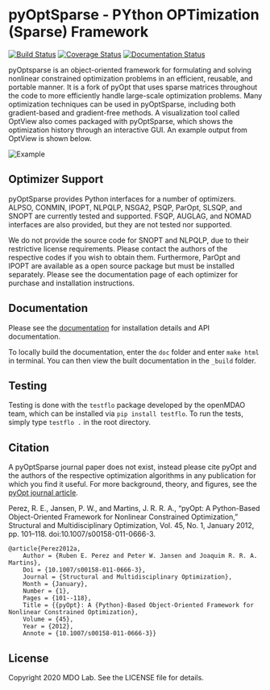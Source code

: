 # pyOptSparse - PYthon OPTimization (Sparse) Framework

[![Build Status](https://travis-ci.com/mdolab/pyoptsparse.svg?branch=master)](https://travis-ci.com/mdolab/pyoptsparse)
[![Coverage Status](https://coveralls.io/repos/github/mdolab/pyoptsparse/badge.svg?branch=master)](https://coveralls.io/github/mdolab/pyoptsparse?branch=master)
[![Documentation Status](https://readthedocs.com/projects/mdolab-pyoptsparse/badge/?version=latest)](https://mdolab-pyoptsparse.readthedocs-hosted.com/en/latest/?badge=latest)

pyOptsparse is an object-oriented framework for formulating and solving nonlinear constrained optimization problems in an efficient, reusable, and portable manner.
It is a fork of pyOpt that uses sparse matrices throughout the code to more efficiently handle large-scale optimization problems.
Many optimization techniques can be used in pyOptSparse, including both gradient-based and gradient-free methods.
A visualization tool called OptView also comes packaged with pyOptSparse, which shows the optimization history through an interactive GUI.
An example output from OptView is shown below.

![Example](doc/OptView.png)

## Optimizer Support
pyOptSparse provides Python interfaces for a number of optimizers.
ALPSO, CONMIN, IPOPT, NLPQLP, NSGA2, PSQP, ParOpt, SLSQP, and SNOPT are currently tested and supported.
FSQP, AUGLAG, and NOMAD interfaces are also provided, but they are not tested nor supported.

We do not provide the source code for SNOPT and NLPQLP, due to their restrictive license requirements.
Please contact the authors of the respective codes if you wish to obtain them.
Furthermore, ParOpt and IPOPT are available as a open source package but must be installed separately.
Please see the documentation page of each optimizer for purchase and installation instructions.

## Documentation
Please see the [documentation](https://mdolab-pyoptsparse.readthedocs-hosted.com/) for installation details and API documentation.

To locally build the documentation, enter the `doc` folder and enter `make html` in terminal.
You can then view the built documentation in the `_build` folder.

## Testing
Testing is done with the `testflo` package developed by the openMDAO team, which can be installed via `pip install testflo`.
To run the tests, simply type `testflo .` in the root directory.

## Citation
A pyOptSparse journal paper does not exist, instead please cite pyOpt and the authors of the respective optimization
algorithms in any publication for which you find it useful.
For more background, theory, and figures, see the [pyOpt journal article](http://mdolab.engin.umich.edu/sites/default/files/pyOpt.pdf).

Perez, R. E., Jansen, P. W., and Martins, J. R. R. A., “pyOpt: A Python-Based Object-Oriented Framework for Nonlinear
Constrained Optimization,” Structural and Multidisciplinary Optimization, Vol. 45, No. 1, January 2012, pp. 101–118.
doi:10.1007/s00158-011-0666-3.

```
@article{Perez2012a,
	Author = {Ruben E. Perez and Peter W. Jansen and Joaquim R. R. A. Martins},
	Doi = {10.1007/s00158-011-0666-3},
	Journal = {Structural and Multidisciplinary Optimization},
	Month = {January},
	Number = {1},
	Pages = {101--118},
	Title = {{pyOpt}: A {Python}-Based Object-Oriented Framework for Nonlinear Constrained Optimization},
	Volume = {45},
	Year = {2012},
	Annote = {10.1007/s00158-011-0666-3}}
```

## License
Copyright 2020 MDO Lab. See the LICENSE file for details.
